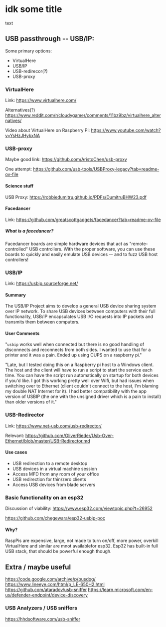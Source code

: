 # idk some title
text

## USB passthrough -- USB/IP:
Some primary options:
- VirtualHere
- USB/IP
- USB-redirecor(?)
- USB-proxy
### VirtualHere
Link: 
https://www.virtualhere.com/

Alternatives(?)
https://www.reddit.com/r/cloudygamer/comments/11bz9bz/virtualhere_alternatives/

Video about VirtualHere on Raspberry Pi:
https://www.youtube.com/watch?v=YsHzJHykxNA

### USB-proxy
Maybe good link:
https://github.com/AristoChen/usb-proxy

One attempt:
https://github.com/usb-tools/USBProxy-legacy?tab=readme-ov-file

#### Science stuff
USB Proxy:
https://robbiedumitru.github.io/PDFs/DumitruBHW23.pdf

#### Facedancer
Link:
https://github.com/greatscottgadgets/facedancer?tab=readme-ov-file

##### What is a facedancer?
Facedancer boards are simple hardware devices that act as "remote-controlled" USB controllers. 
With the proper software, you can use these boards to quickly and easily emulate USB devices -- and to fuzz USB host controllers!

### USB/IP
Link:
https://usbip.sourceforge.net/

#### Summary
The USB/IP Project aims to develop a general USB device sharing system over IP network. 
To share USB devices between computers with their full functionality, USB/IP encapsulates USB I/O requests into IP packets and transmits them between computers.

#### User Comments
"`usbip` works well when connected but there is no good handling of disconnects and reconnects from both sides. 
I wanted to use that for a printer and it was a pain. 
Ended up using CUPS on a raspberry pi."

"Late, but I tested doing this on a Raspberry pi host to a Windows client. 
The host and the client will have to run a script to start the service each time. 
You can have the script run automatically on startup for both devices if you'd like. 
I got this working pretty well over Wifi, but had issues when switching over to Ethernet (client couldn't connect to the host, I'm blaming my double NAT Internet for it).
I had better compatibility with the app version of USBIP (the one with the unsigned driver which is a pain to install) than older versions of it."
### USB-Redirector
Link:
https://www.net-usb.com/usb-redirector/

Relevant:
https://github.com/OliverRieder/Usb-Over-Ethernet/blob/master/USB-Redirector.md

#### Use cases
- USB redirection to a remote desktop
- USB devices in a virtual machine session
- Access MFD from any room of your office
- USB redirection for thin/zero clients
- Access USB devices from blade servers

### Basic functionality on an esp32
Discussion of viability:
https://www.esp32.com/viewtopic.php?t=26952

https://github.com/chegewara/esp32-usbip-poc

#### Why?
RaspPis are expensive, large, not made to turn on/off, more power, overkill
VirtualHere and similar are mnot availablefor esp32. 
Esp32 has built-in full USB stack, that should be powerful enough though.

## Extra / maybe useful
https://code.google.com/archive/p/busdog/
https://www.lineeye.com/html/p_LE-650H2.html
https://github.com/ataradov/usb-sniffer
https://learn.microsoft.com/en-us/defender-endpoint/device-discovery

### USB Analyzers / USB sniffers
https://hhdsoftware.com/usb-sniffer
